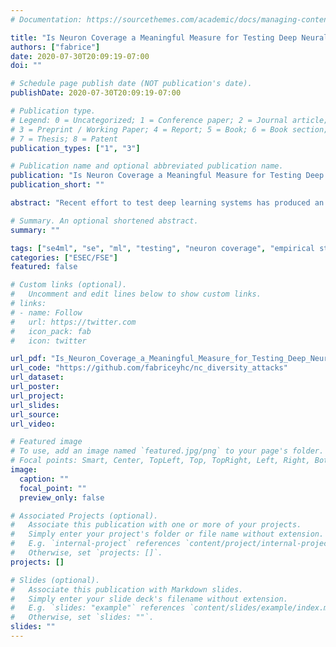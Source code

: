 ```yaml
---
# Documentation: https://sourcethemes.com/academic/docs/managing-content/

title: "Is Neuron Coverage a Meaningful Measure for Testing Deep Neural Networks?"
authors: ["fabrice"]
date: 2020-07-30T20:09:19-07:00
doi: ""

# Schedule page publish date (NOT publication's date).
publishDate: 2020-07-30T20:09:19-07:00

# Publication type.
# Legend: 0 = Uncategorized; 1 = Conference paper; 2 = Journal article;
# 3 = Preprint / Working Paper; 4 = Report; 5 = Book; 6 = Book section;
# 7 = Thesis; 8 = Patent
publication_types: ["1", "3"]

# Publication name and optional abbreviated publication name.
publication: "Is Neuron Coverage a Meaningful Measure for Testing Deep Neural Networks?"
publication_short: ""

abstract: "Recent effort to test deep learning systems has produced an intuitive and compelling test criterion called neuron coverage (NC), which resembles the notion of traditional code coverage. NC measures the proportion of neurons activated in a neural network and it is implicitly assumed that increasing NC improves the quality of a test suite. In an attempt to automatically generate a test suite that increases NC, we design a novel diversity promoting regularizer that can be plugged into existing adversarial attack algorithms. We then assess whether such attempts to increase NC could generate a test suite that (1) detects adversarial attacks successfully, (2) produces natural inputs, and (3) is unbiased to particular class predictions. Contrary to expectation, our extensive empirical evaluation finds that increasing NC actually makes it harder to generate an effective test suite: higher neuron coverage leads to fewer defects detected, less natural inputs, and more biased prediction preferences. Our results invoke skepticism that neuron coverage may not be a meaningful measure for testing deep neural networks and call for a new test generation technique that considers defect detection, naturalness, and output impartiality in tandem."

# Summary. An optional shortened abstract.
summary: ""

tags: ["se4ml", "se", "ml", "testing", "neuron coverage", "empirical study"]
categories: ["ESEC/FSE"]
featured: false

# Custom links (optional).
#   Uncomment and edit lines below to show custom links.
# links:
# - name: Follow
#   url: https://twitter.com
#   icon_pack: fab
#   icon: twitter

url_pdf: "Is_Neuron_Coverage_a_Meaningful_Measure_for_Testing_Deep_Neural_Networks (preprint).pdf"
url_code: "https://github.com/fabriceyhc/nc_diversity_attacks"
url_dataset:
url_poster:
url_project:
url_slides:
url_source:
url_video:

# Featured image
# To use, add an image named `featured.jpg/png` to your page's folder. 
# Focal points: Smart, Center, TopLeft, Top, TopRight, Left, Right, BottomLeft, Bottom, BottomRight.
image:
  caption: ""
  focal_point: ""
  preview_only: false

# Associated Projects (optional).
#   Associate this publication with one or more of your projects.
#   Simply enter your project's folder or file name without extension.
#   E.g. `internal-project` references `content/project/internal-project/index.md`.
#   Otherwise, set `projects: []`.
projects: []

# Slides (optional).
#   Associate this publication with Markdown slides.
#   Simply enter your slide deck's filename without extension.
#   E.g. `slides: "example"` references `content/slides/example/index.md`.
#   Otherwise, set `slides: ""`.
slides: ""
---
```

